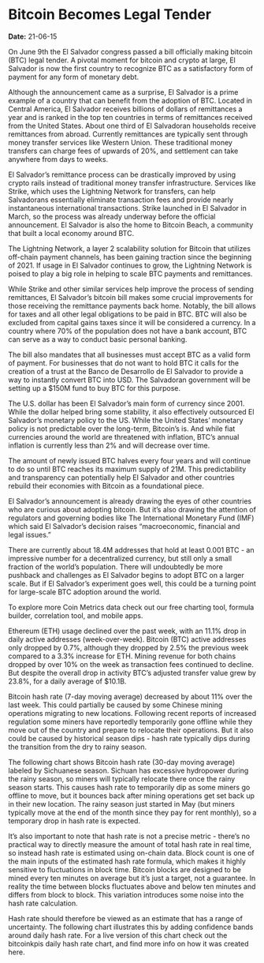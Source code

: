 # Bitcoin Becomes Legal Tender

**Date:** 21-06-15

On June 9th the El Salvador congress passed a bill officially making bitcoin (BTC) legal tender. A pivotal moment for bitcoin and crypto at large, El Salvador is now the first country to recognize BTC as a satisfactory form of payment for any form of monetary debt.

Although the announcement came as a surprise, El Salvador is a prime example of a country that can benefit from the adoption of BTC. Located in Central America, El Salvador receives billions of dollars of remittances a year and is ranked in the top ten countries in terms of  remittances received from the United States. About one third of El Salvadoran households receive remittances from abroad. Currently remittances are typically sent through money transfer services like Western Union. These traditional money transfers can charge fees of upwards of 20%, and settlement can take anywhere from days to weeks.

El Salvador’s remittance process can be drastically improved by using crypto rails instead of traditional money transfer infrastructure. Services like Strike, which uses the Lightning Network for transfers, can help Salvadorans essentially eliminate transaction fees and provide nearly instantaneous international transactions. Strike launched in El Salvador in March, so the process was already underway before the official announcement. El Salvador is also the home to Bitcoin Beach, a community that built a local economy around BTC.

The Lightning Network, a layer 2 scalability solution for Bitcoin that utilizes off-chain payment channels, has been gaining traction since the beginning of 2021. If usage in El Salvador continues to grow, the Lightning Network is poised to play a big role in helping to scale BTC payments and remittances.

While Strike and other similar services help improve the process of sending remittances, El Salvador’s bitcoin bill makes some crucial improvements for those receiving the remittance payments back home. Notably, the bill allows for taxes and all other legal obligations to be paid in BTC. BTC will also be excluded from capital gains taxes since it will be considered a currency. In a country where 70% of the population does not have a bank account, BTC can serve as a way to conduct basic personal banking.

The bill also mandates that all businesses must accept BTC as a valid form of payment. For businesses that do not want to hold BTC it calls for the creation of a trust at the Banco de Desarrollo de El Salvador to provide a way to instantly convert BTC into USD. The Salvadoran government will be setting up a $150M fund to buy BTC for this purpose.

The U.S. dollar has been El Salvador’s main form of currency since 2001. While the dollar helped bring some stability, it also effectively outsourced El Salvador’s monetary policy to the US. While the United States’ monetary policy is not predictable over the long-term, Bitcoin’s is. And while fiat currencies around the world are threatened with inflation, BTC’s annual inflation is currently less than 2% and will decrease over time.

The amount of newly issued BTC halves every four years and will continue to do so until BTC reaches its maximum supply of 21M. This predictability and transparency can potentially help El Salvador and other countries rebuild their economies with Bitcoin as a foundational piece.

El Salvador’s announcement is already drawing the eyes of other countries who are curious about adopting bitcoin. But it’s also drawing the attention of regulators and governing bodies like The International Monetary Fund (IMF) which said El Salvador’s decision raises “macroeconomic, financial and legal issues.”

There are currently about 18.4M addresses that hold at least 0.001 BTC - an impressive number for a decentralized currency, but still only a small fraction of the world’s population. There will undoubtedly be more pushback and challenges as El Salvador begins to adopt BTC on a larger scale. But if El Salvador’s experiment goes well, this could be a turning point for large-scale BTC adoption around the world.

To explore more Coin Metrics data check out our free charting tool, formula builder, correlation tool, and mobile apps.

Ethereum (ETH) usage declined over the past week, with an 11.1% drop in daily active addresses (week-over-week). Bitcoin (BTC) active addresses only dropped by 0.7%, although they dropped by 2.5% the previous week compared to a 3.3% increase for ETH. Mining revenue for both chains dropped by over 10% on the week as transaction fees continued to decline. But despite the overall drop in activity BTC’s adjusted transfer value grew by 23.8%, for a daily average of $10.1B.

Bitcoin hash rate (7-day moving average) decreased by about 11% over the last week. This could partially be caused by some Chinese mining operations migrating to new locations. Following recent reports of increased regulation some miners have reportedly temporarily gone offline while they move out of the country and prepare to relocate their operations. But it also could be caused by historical season dips - hash rate typically dips during the transition from the dry to rainy season.

The following chart shows Bitcoin hash rate (30-day moving average) labeled by Sichuanese season. Sichuan has excessive hydropower during the rainy season, so miners will typically relocate there once the rainy season starts. This causes hash rate to temporarily dip as some miners go offline to move, but it bounces back after mining operations get set back up in their new location. The rainy season just started in May (but miners typically move at the end of the month since they pay for rent monthly), so a temporary drop in hash rate is expected.

It’s also important to note that hash rate is not a precise metric - there’s no practical way to directly measure the amount of total hash rate in real time, so instead hash rate is estimated using on-chain data. Block count is one of the main inputs of the estimated hash rate formula, which makes it highly sensitive to fluctuations in block time. Bitcoin blocks are designed to be mined every ten minutes on average but it’s just a target, not a guarantee. In reality the time between blocks fluctuates above and below ten minutes and differs from block to block. This variation introduces some noise into the hash rate calculation.

Hash rate should therefore be viewed as an estimate that has a range of uncertainty. The following chart illustrates this by adding confidence bands around daily hash rate. For a live version of this chart check out the bitcoinkpis daily hash rate chart, and find more info on how it was created here.